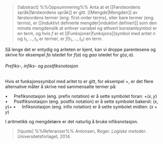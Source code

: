 
> [!abstract] %%Oppsummering%%
Anta at et [[Førsteordens språk|førsteordens språk]] er gitt. [[Mengde|Mengden]] av førsteordens termer (eng. first-order terms), eller bare termer (eng. terms), er [[Induktivt definerte mengder|induktivt definert]] som den minste mengdenslik at enhver variabel og ethvert konstantsymbol er en term, og hvis $f$ er et [[Funksjoner|funksjons]]symbol med aritet $n$ og $t_1,\ldots,t_n$ er termer, er $f(t_1,\ldots,t_n)$ en term.

Så lenge det er entydig og ariteten er kjent, kan vi droppe parentesene og skrive for eksempel $fa$ istedet for $f(a)$ og $gaa$ istedet for $g(a,a)$.

###### Prefiks-, infiks- og postfiksnotasjon
Hvis et funksjonssymbol med aritet to er gitt, for eksempel $+$, er det flere alternative måter å skrive ned sammensatte termer på:

$\bullet\quad$ Prefiksnotasjon (eng. prefix notation) er å sette symbolet foran: $+(x,y)$
$\bullet\quad$ Postfiksnotasjon (eng. postfix notation) er å sette symbolet bakerst: $(x,y)+$
$\bullet\quad$ Infiksnotasjon (eng. infix notation) er å sette symbolet midten: $(x+y)$

I aritmetikk og mengdelære er det naturlig å bruke infiksnotasjon.

> [!quote] %%Referanser%%
Antonsen, Roger. *Logiske metoder*. Universitetsforlaget, 2014.